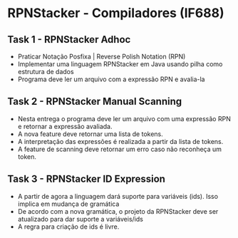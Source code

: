 # RPNStacker - Compiladores (IF688)

## Task 1 - RPNStacker Adhoc
* Praticar Notação Posfixa | Reverse Polish Notation (RPN)
* Implementar uma linguagem RPNStacker em Java usando pilha como estrutura de dados
* Programa deve ler um arquivo com a expressão RPN e avalia-la

## Task 2 - RPNStacker Manual Scanning
* Nesta entrega o programa deve ler um arquivo com uma expressão RPN e retornar a expressão avaliada.
* A nova feature deve retornar uma lista de tokens.
* A interpretação das expressões é realizada a partir da lista de tokens. 
* A feature de scanning deve retornar um erro caso não reconheça um token. 

## Task 3 - RPNStacker ID Expression
* A partir de agora a linguagem dará suporte para variáveis (ids). Isso implica em mudança de gramática
* De acordo com a nova gramática, o projeto da RPNStacker deve ser atualizado para dar suporte a variáveis/ids
* A regra para criação de ids é livre.